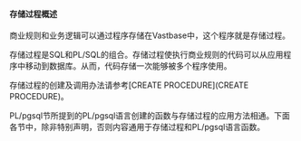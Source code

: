 #### 存储过程概述

商业规则和业务逻辑可以通过程序存储在Vastbase中，这个程序就是存储过程。

存储过程是SQL和PL/SQL的组合。存储过程使执行商业规则的代码可以从应用程序中移动到数据库。从而，代码存储一次能够被多个程序使用。

存储过程的创建及调用办法请参考[CREATE PROCEDURE](CREATE PROCEDURE)。

PL/pgsql节所提到的PL/pgsql语言创建的函数与存储过程的应用方法相通。下面各节中，除非特别声明，否则内容通用于存储过程和PL/pgsql语言函数。